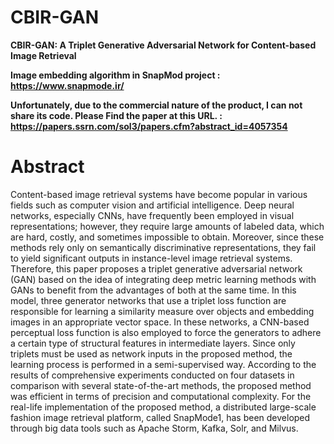 # CBIR-GAN
**CBIR-GAN: A Triplet Generative Adversarial Network for Content-based Image Retrieval**

**Image embedding algorithm in SnapMod project : https://www.snapmode.ir/**

**Unfortunately, due to the commercial nature of the product, I can not share its code. Please Find the paper at this URL. : https://papers.ssrn.com/sol3/papers.cfm?abstract_id=4057354** 

# Abstract 

Content-based image retrieval systems have become popular in various fields such as computer vision and artificial intelligence. Deep neural networks, especially CNNs, have frequently been employed in visual representations; however, they require large amounts of labeled data, which are hard, costly, and sometimes impossible to obtain. Moreover, since these methods rely only on semantically discriminative representations, they fail to yield significant outputs in instance-level image retrieval systems. Therefore, this paper proposes a triplet generative adversarial network (GAN) based on the idea of integrating deep metric learning methods with GANs to benefit from the advantages of both at the same time. In this model, three generator networks that use a triplet loss function are responsible for learning a similarity measure over objects and embedding images in an appropriate vector space. In these networks, a CNN-based perceptual loss function is also employed to force the generators to adhere a certain type of structural features in intermediate layers. Since only triplets must be used as network inputs in the proposed method, the learning process is performed in a semi-supervised way. According to the results of comprehensive experiments conducted on four datasets in comparison with several state-of-the-art methods, the proposed method was efficient in terms of precision and computational complexity. For the real-life implementation of the proposed method, a distributed large-scale fashion image retrieval platform, called SnapMode1, has been developed through big data tools such as Apache Storm, Kafka, Solr, and Milvus. 
